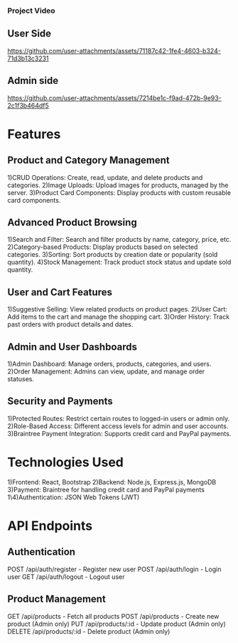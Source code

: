 ### Project Video
## User Side
https://github.com/user-attachments/assets/71187c42-1fe4-4603-b324-71d3b13c3231
## Admin side

https://github.com/user-attachments/assets/7214be1c-f9ad-472b-9e93-2c1f3b464df5

# Features

## Product and Category Management
1)CRUD Operations: Create, read, update, and delete products and categories.
2)Image Uploads: Upload images for products, managed by the server.
3)Product Card Components: Display products with custom reusable card components.

## Advanced Product Browsing
1)Search and Filter: Search and filter products by name, category, price, etc.
<br>
2)Category-based Products: Display products based on selected categories.
3)Sorting: Sort products by creation date or popularity (sold quantity).
4)Stock Management: Track product stock status and update sold quantity.

## User and Cart Features
1)Suggestive Selling: View related products on product pages.
2)User Cart: Add items to the cart and manage the shopping cart.
3)Order History: Track past orders with product details and dates.

## Admin and User Dashboards
1)Admin Dashboard: Manage orders, products, categories, and users.
2)Order Management: Admins can view, update, and manage order statuses.

## Security and Payments
1)Protected Routes: Restrict certain routes to logged-in users or admin only.
2)Role-Based Access: Different access levels for admin and user accounts.
3)Braintree Payment Integration: Supports credit card and PayPal payments.

# Technologies Used


1)Frontend: React, Bootstrap
2)Backend: Node.js, Express.js, MongoDB
3)Payment: Braintree for handling credit card and PayPal payments
1\4)Authentication: JSON Web Tokens (JWT)

# API Endpoints

## Authentication
POST /api/auth/register - Register new user
POST /api/auth/login - Login user
GET /api/auth/logout - Logout user

## Product Management
GET /api/products - Fetch all products
POST /api/products - Create new product (Admin only)
PUT /api/products/:id - Update product (Admin only)
DELETE /api/products/:id - Delete product (Admin only)


